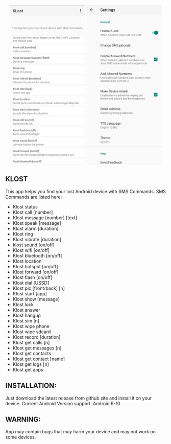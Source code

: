 <p align="center">
  <img src="screenshots/Screenshot_20210906-090626_KLost.jpg" height="500">
  <img src="screenshots/Screenshot_20210906-090639_KLost.jpg" height="500">
</p>

KLOST
-----
This app helps you find your lost Android device with SMS Commands.
SMS Commands are listed here:
- Klost status
- Klost call [number]
- Klost message [number] [text]
- Klost speak [message]
- Klost alarm [duration]
- Klost ring
- Klost vibrate [duration]
- klost sound [on/off]
- Klost wifi [on/off]
- Klost bluetooth [on/off]
- Klost location
- Klost hotspot [on/off]
- Klost forward [on/off]
- Klost flash [on/off] 
- Klost dial [USSD]
- Klost pic [front/back] [n]
- Klost start [app]
- Klost show [message]
- Klost lock
- Klost answer
- Klost hangup
- Klost sim [n]
- Klost wipe phone
- Klost wipe sdcard
- Klost record [duration]
- Klost get calls [n]
- Klost get messages [n]
- Klost get contacts
- Klost get contact [name]
- Klost get logs [n]
- Klost get apps

INSTALLATION:
-------------
Just download the latest release from github site and install it on your device.
Current Android Version support: Android 6-10

WARNING:
--------
App may contain bugs that may harm your device and may not work on some devices.
